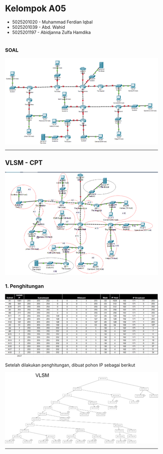 # Kelompok A05

- 5025201020 - Muhammad Ferdian Iqbal
- 5025201039 - Abd. Wahid
- 5025201197 - Abidjanna Zulfa Hamdika
  <br><br>

### SOAL

![Gambar Soal](./images/soal.png)

<hr>

## VLSM - CPT

![Gambar Soal](./images/cisco.png)

### 1. Penghitungan

![Gambar Soal](./images/penghitungan-VLSM.png)

Setelah dilakukan penghitungan, dibuat pohon IP sebagai berikut

![Gambar Soal](./images/TREE.png)

<hr>
